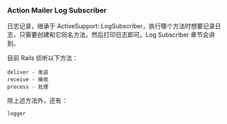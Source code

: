 ### Action Mailer Log Subscriber

日志记录，继承于 ActiveSupport::LogSubscriber，执行哪个方法时想要记录日志，只需要创建和它同名方法，然后打印日志即可。Log Subscriber 章节会讲到。

目前 Rails 侦听以下方法：

```
deliver - 发送
receive - 接收
process - 处理
```

除上述方法外，还有：

```
logger
```

